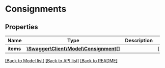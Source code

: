# Consignments

## Properties
Name | Type | Description | Notes
------------ | ------------- | ------------- | -------------
**items** | [**\Swagger\Client\Model\Consignment[]**](Consignment.md) |  | [optional] 

[[Back to Model list]](../../README.md#documentation-for-models) [[Back to API list]](../../README.md#documentation-for-api-endpoints) [[Back to README]](../../README.md)

